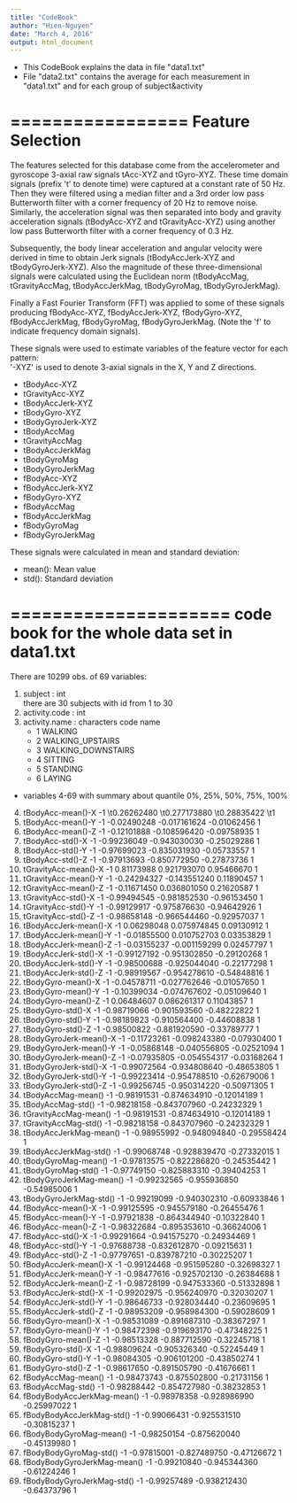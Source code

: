 ```yaml
---
title: "CodeBook"
author: "Hien-Nguyen"
date: "March 4, 2016"
output: html_document
---
```


* This CodeBook explains the data in file "data1.txt"
* File "data2.txt" contains the average for each measurement in "data1.txt" and for each group of subject&activity

=================
Feature Selection 
=================

The features selected for this database come from the accelerometer and gyroscope 3-axial raw signals tAcc-XYZ and tGyro-XYZ. These time domain signals (prefix 't' to denote time) were captured at a constant rate of 50 Hz. Then they were filtered using a median filter and a 3rd order low pass Butterworth filter with a corner frequency of 20 Hz to remove noise. Similarly, the acceleration signal was then separated into body and gravity acceleration signals (tBodyAcc-XYZ and tGravityAcc-XYZ) using another low pass Butterworth filter with a corner frequency of 0.3 Hz. 

Subsequently, the body linear acceleration and angular velocity were derived in time to obtain Jerk signals (tBodyAccJerk-XYZ and tBodyGyroJerk-XYZ). Also the magnitude of these three-dimensional signals were calculated using the Euclidean norm (tBodyAccMag, tGravityAccMag, tBodyAccJerkMag, tBodyGyroMag, tBodyGyroJerkMag). 

Finally a Fast Fourier Transform (FFT) was applied to some of these signals producing fBodyAcc-XYZ, fBodyAccJerk-XYZ, fBodyGyro-XYZ, fBodyAccJerkMag, fBodyGyroMag, fBodyGyroJerkMag. (Note the 'f' to indicate frequency domain signals). 

These signals were used to estimate variables of the feature vector for each pattern:  
'-XYZ' is used to denote 3-axial signals in the X, Y and Z directions.

* tBodyAcc-XYZ
* tGravityAcc-XYZ
* tBodyAccJerk-XYZ
* tBodyGyro-XYZ
* tBodyGyroJerk-XYZ
* tBodyAccMag
* tGravityAccMag
* tBodyAccJerkMag
* tBodyGyroMag
* tBodyGyroJerkMag
* fBodyAcc-XYZ
* fBodyAccJerk-XYZ
* fBodyGyro-XYZ
* fBodyAccMag
* fBodyAccJerkMag
* fBodyGyroMag
* fBodyGyroJerkMag

These signals were calculated in mean and standard deviation: 

* mean(): Mean value
* std(): Standard deviation

=====================
code book for the whole data set in data1.txt
=====================

There are 10299 obs. of  69 variables:

 1. subject                    : int  
	there are 30 subjects with id from 1 to 30
 2. activity.code              : int   
 3. activity.name              : characters
	code 	name
	* 1 		WALKING
	* 2 		WALKING_UPSTAIRS
	* 3 		WALKING_DOWNSTAIRS
	* 4 		SITTING
	* 5 		STANDING
	* 6 		LAYING
 
 * variables 4-69 with summary about quantile 0%, 25%, 50%, 75%, 100%
4. tBodyAcc-mean()-X           -1  \t0.26262480  \t0.277173880  \t0.28835422    \t1
5. tBodyAcc-mean()-Y           -1 -0.02490248 -0.017161624 -0.01062456    1
6. tBodyAcc-mean()-Z           -1 -0.12101888 -0.108596420 -0.09758935    1
7. tBodyAcc-std()-X            -1 -0.99236049 -0.943030030 -0.25029286    1
8. tBodyAcc-std()-Y            -1 -0.97699023 -0.835031930 -0.05733557    1
9. tBodyAcc-std()-Z            -1 -0.97913693 -0.850772950 -0.27873736    1
10. tGravityAcc-mean()-X        -1  0.81173988  0.921793070  0.95466670    1
11. tGravityAcc-mean()-Y        -1 -0.24294327 -0.143551240  0.11890457    1
12. tGravityAcc-mean()-Z        -1 -0.11671450  0.036801050  0.21620587    1
13. tGravityAcc-std()-X         -1 -0.99494545 -0.981852530 -0.96153450    1
14. tGravityAcc-std()-Y         -1 -0.99129917 -0.975876630 -0.94642926    1
15. tGravityAcc-std()-Z         -1 -0.98658148 -0.966544460 -0.92957037    1
16. tBodyAccJerk-mean()-X       -1  0.06298048  0.075974845  0.09130912    1
17. tBodyAccJerk-mean()-Y       -1 -0.01855500  0.010752703  0.03353829    1
18. tBodyAccJerk-mean()-Z       -1 -0.03155237 -0.001159299  0.02457797    1
19. tBodyAccJerk-std()-X        -1 -0.99127192 -0.951302850 -0.29120268    1
20. tBodyAccJerk-std()-Y        -1 -0.98500688 -0.925044040 -0.22177298    1
21. tBodyAccJerk-std()-Z        -1 -0.98919567 -0.954278610 -0.54848816    1
22. tBodyGyro-mean()-X          -1 -0.04578711 -0.027762646 -0.01057650    1
23. tBodyGyro-mean()-Y          -1 -0.10399034 -0.074767602 -0.05109640    1
24. tBodyGyro-mean()-Z          -1  0.06484607  0.086261317  0.11043857    1
25. tBodyGyro-std()-X           -1 -0.98719066 -0.901593560 -0.48222822    1
26. tBodyGyro-std()-Y           -1 -0.98189823 -0.910564400 -0.44608838    1
27. tBodyGyro-std()-Z           -1 -0.98500822 -0.881920590 -0.33789777    1
28. tBodyGyroJerk-mean()-X      -1 -0.11723261 -0.098243380 -0.07930400    1
29. tBodyGyroJerk-mean()-Y      -1 -0.05868148 -0.040556805 -0.02521094    1
30. tBodyGyroJerk-mean()-Z      -1 -0.07935805 -0.054554317 -0.03168264    1
31. tBodyGyroJerk-std()-X       -1 -0.99072564 -0.934808640 -0.48653805    1
32. tBodyGyroJerk-std()-Y       -1 -0.99223414 -0.954788510 -0.62679006    1
33. tBodyGyroJerk-std()-Z       -1 -0.99256745 -0.950314220 -0.50971305    1
34. tBodyAccMag-mean()          -1 -0.98191531 -0.874634910 -0.12014189    1
35. tBodyAccMag-std()           -1 -0.98218158 -0.843707960 -0.24232329    1
36. tGravityAccMag-mean()       -1 -0.98191531 -0.874634910 -0.12014189    1
37. tGravityAccMag-std()        -1 -0.98218158 -0.843707960 -0.24232329    1
38. tBodyAccJerkMag-mean()      -1 -0.98955992 -0.948094840 -0.29558424    1
39. tBodyAccJerkMag-std()       -1 -0.99068748 -0.928839470 -0.27332015    1
40. tBodyGyroMag-mean()         -1 -0.97813575 -0.822286820 -0.24535442    1
41. tBodyGyroMag-std()          -1 -0.97749150 -0.825883310 -0.39404253    1
42. tBodyGyroJerkMag-mean()     -1 -0.99232565 -0.955936850 -0.54985006    1
43. tBodyGyroJerkMag-std()      -1 -0.99219099 -0.940302310 -0.60933846    1
44. fBodyAcc-mean()-X           -1 -0.99125595 -0.945579180 -0.26455476    1
45. fBodyAcc-mean()-Y           -1 -0.97921838 -0.864344940 -0.10322840    1
46. fBodyAcc-mean()-Z           -1 -0.98322684 -0.895353610 -0.36624006    1
47. fBodyAcc-std()-X            -1 -0.99291664 -0.941575270 -0.24934469    1
48. fBodyAcc-std()-Y            -1 -0.97688738 -0.832612870 -0.09215631    1
49. fBodyAcc-std()-Z            -1 -0.97797651 -0.839787210 -0.30225207    1
50. fBodyAccJerk-mean()-X       -1 -0.99124468 -0.951595280 -0.32698327    1
51. fBodyAccJerk-mean()-Y       -1 -0.98477616 -0.925702130 -0.26384688    1
52. fBodyAccJerk-mean()-Z       -1 -0.98728199 -0.947533360 -0.51332898    1
53. fBodyAccJerk-std()-X        -1 -0.99202975 -0.956240970 -0.32030207    1
54. fBodyAccJerk-std()-Y        -1 -0.98646733 -0.928034440 -0.23609695    1
55. fBodyAccJerk-std()-Z        -1 -0.98953209 -0.958984300 -0.59028609    1
56. fBodyGyro-mean()-X          -1 -0.98531089 -0.891687310 -0.38367297    1
57. fBodyGyro-mean()-Y          -1 -0.98472398 -0.919693170 -0.47348225    1
58. fBodyGyro-mean()-Z          -1 -0.98513328 -0.887712590 -0.32245718    1
59. fBodyGyro-std()-X           -1 -0.98809624 -0.905326340 -0.52245449    1
60. fBodyGyro-std()-Y           -1 -0.98084305 -0.906101200 -0.43850274    1
61. fBodyGyro-std()-Z           -1 -0.98617650 -0.891505790 -0.41676661    1
62. fBodyAccMag-mean()          -1 -0.98473743 -0.875502800 -0.21731156    1
63. fBodyAccMag-std()           -1 -0.98288442 -0.854727980 -0.38232853    1
64. fBodyBodyAccJerkMag-mean()  -1 -0.98978358 -0.928986990 -0.25997022    1
65. fBodyBodyAccJerkMag-std()   -1 -0.99066431 -0.925531510 -0.30815237    1
66. fBodyBodyGyroMag-mean()     -1 -0.98250154 -0.875620040 -0.45139980    1
67. fBodyBodyGyroMag-std()      -1 -0.97815001 -0.827489750 -0.47126672    1
68. fBodyBodyGyroJerkMag-mean() -1 -0.99210840 -0.945344360 -0.61224246    1
69. fBodyBodyGyroJerkMag-std()  -1 -0.99257489 -0.938212430 -0.64373796    1
